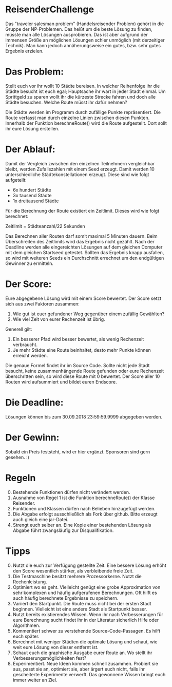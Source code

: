 # ReisenderChallenge

Das "traveler salesman problem" (Handelsreisender Problem) gehört in die Gruppe der
NP-Problemen. Das heißt um die beste Lösung zu finden, müsste man alle Lösungen
ausprobieren. Das ist aber aufgrund der immensen Größe an möglichen Lösungen
schier unmöglich (mit derzeitiger Technik). Man kann jedoch annäherungsweise
ein gutes, bzw. sehr gutes Ergebnis erzielen.

# Das Problem:
Stellt euch vor ihr wollt 10 Städte bereisen. In welcher Reihenfolge ihr
die Städte besucht ist euch egal; Hauptsache ihr wart in jeder Stadt einmal.
Um Sprittgeld zu sparen wollt ihr die kürzeste Strecke fahren und doch
alle Städte besuchen. Welche Route müsst ihr dafür nehmen?

Die Städte werden im Programm durch zufällige Punkte repräsentiert.
Die Route verfasst man durch einzelne Linien zwischen diesen Punkten.
Innerhalb der Funktion berechneRoute() wird die Route aufgestellt.
Dort sollt ihr eure Lösung erstellen.

# Der Ablauf:
Damit der Vergleich zwischen den einzelnen Teilnehmern vergleichbar bleibt,
werden Zufallszahlen mit einem Seed erzeugt.
Damit werden 10 unterschiedliche Städtekonstellationen erzeugt.
Diese sind wie folgt aufgeteilt:
- 6x hundert Städte
- 3x tausend Städte
- 1x dreitausend Städte

Für die Berechnung der Route existiert ein Zeitlimit. Dieses wird wie folgt
berechnet:

Zeitlimit = Städteanzahl/22 Sekunden

Das Berechnen aller Routen darf somit maximal 5 Minuten dauern. 
Beim Überschreiten des Zeitlimits wird das Ergebnis nicht gezählt.
Nach der Deadline werden alle eingereichten Lösungen auf dem gleichen Computer
mit dem gleichen Startseed getestet. Sollten das Ergebnis knapp ausfallen, so wird
mit weiteren Seeds ein Durchschnitt errechnet um den endgültigen Gewinner zu
ermitteln.

# Der Score:
Eure abgegebene Lösung wird mit einem Score bewertet.
Der Score setzt sich aus zwei Faktoren zusammen:
1. Wie gut ist euer gefundener Weg gegenüber einem zufällig Gewählten?
2. Wie viel Zeit von eurer Rechenzeit ist übrig.

Generell gilt:
1. Ein besserer Pfad wird besser bewertet, als wenig Rechenzeit verbraucht.
2. Je mehr Städte eine Route beinhaltet, desto mehr Punkte können erreicht werden.

Die genaue Formel findet ihr im Source Code.
Sollte nicht jede Stadt besucht, keine zusammenhängende Route gefunden oder eure Rechenzeit
überschritten sein, so wird diese Route mit 0 bewertet.
Der Score aller 10 Routen wird aufsummiert und bildet euren Endscore.

# Die Deadline:
Lösungen können bis zum 30.09.2018 23:59:59.9999 abgegeben werden.

# Der Gewinn:
Sobald ein Preis feststeht, wird er hier ergänzt. Sponsoren sind gern gesehen. :)

# Regeln
0. Bestehende Funktionen dürfen nicht verändert werden.
1. Ausnahme von Regel 1 ist die Funktion berechneRoute() der Klasse Reisender.
2. Funktionen und Klassen dürfen nach Belieben hinzugefügt werden.
3. Die Abgabe erfolgt ausschließlich als Fork über github. Bitte erzeugt auch gleich eine jar-Datei.
4. Strengt euch selber an. Eine Kopie einer bestehenden Lösung als Abgabe führt zwangsläufig zur Disqualifikation.

# Tipps
0. Nutzt die euch zur Verfügung gestellte Zeit. Eine bessere Lösung erhöht den Score wesentlich stärker, als verbleibende freie Zeit.
1. Die Testmaschine besitzt mehrere Prozessorkerne. Nutzt die Rechenleistung.
2. Optimiert wo es geht. Vielleicht genügt eine grobe Approximation von sehr komplexen und häufig aufgerufenen Berechnungen. Oft hilft es auch häufig berechnete Ergebnisse zu speichern.
3. Variiert den Startpunkt. Die Route muss nicht bei der ersten Stadt beginnen. Vielleicht ist eine andere Stadt als Startpunkt besser.
4. Nutzt bereits existierendes Wissen. Wenn ihr nach Verbesserungen für eure Berechnung sucht findet ihr in der Literatur sicherlich Hilfe oder Algorithmen.
5. Kommentiert schwer zu verstehende Source-Code-Passagen. Es hilft euch später.
6. Berechnet mit weniger Städten die optimale Lösung und schaut, wie weit eure Lösung von dieser entfernt ist.
7. Schaut euch die graphische Ausgabe eurer Route an. Wo stellt ihr Verbesserungsmöglichkeiten fest?
8. Experimentiert. Neue Ideen kommen schnell zusammen. Probiert sie aus, passt sie an, optimiert sie, aber ärgert euch nicht, falls ihr gescheiterte Experimente verwerft. Das gewonnene Wissen bringt euch immer weiter an Ziel.
